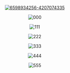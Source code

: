 <p align=center><a href='https://goo.su/5OBy'><img src='https://i.postimg.cc/s243jxcF/6598934256-4207074335.png' border='0' alt='6598934256-4207074335'/></a>
<p align=center><img src='https://i.postimg.cc/Bngqstpr/000.png' border='0' alt='000'/></a>
<p align=center><img src='https://i.postimg.cc/vHhjZ9Rt/111.png' border='0' alt='111'/></a>
<p align=center><img src='https://i.postimg.cc/x1b4yZJt/222.png' border='0' alt='222'/></a>
<p align=center><img src='https://i.postimg.cc/DzpBXknC/333.png' border='0' alt='333'/></a>
<p align=center><img src='https://i.postimg.cc/q7qG0by2/444.png' border='0' alt='444'/></a>
<p align=center><img src='https://i.postimg.cc/ZR3pK1Rv/555.png' border='0' alt='555'/></a>
